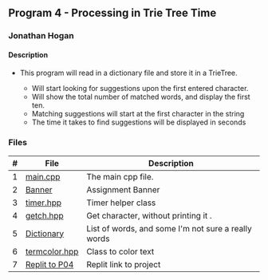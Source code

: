 ## Program 4 - Processing in Trie Tree Time

### Jonathan Hogan

#### Description

- This program will read in a dictionary file and store it in a TrieTree.

  - Will start looking for suggestions upon the first entered character.
  - Will show the total number of matched words, and display the first ten.
  - Matching suggestions will start at the first character in the string
  - The time it takes to find suggestions will be displayed in seconds



### Files

|  #  | File                           | Description                              |
| :-: | ------------------------------ | ---------------------------------------- |
|  1  | [main.cpp](main.cpp)           | The main cpp file.                       |
|  2  | [Banner](Banner)               | Assignment Banner                    |
|  3  | [timer.hpp](timer.hpp)         | Timer helper class                       |
|  4  | [getch.hpp](getch.hpp)         | Get character, without printing it .     |
|  5  | [Dictionary](dictionary.txt)   | List of words, and some I'm not sure a really words|
|  6  | [termcolor.hpp](termcolor.hpp) | Class to color text                      |
|  7  |[Replit to P04](https://replit.com/@JonHogan/P04#trie.hpp)| Replit link to project|

  
